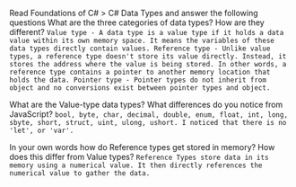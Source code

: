 Read Foundations of C# > C# Data Types and answer the following questions
What are the three categories of data types? How are they different?
``
Value type
    - A data type is a value type if it holds a data value within its own memory space. It means the variables of these data types directly contain values.
Reference type
    - Unlike value types, a reference type doesn't store its value directly. Instead, it stores the address where the value is being stored. In other words, a reference type contains a pointer to another memory location that holds the data.
Pointer type
    - Pointer types do not inherit from object and no conversions exist between pointer types and object.
`` 


What are the Value-type data types? What differences do you notice from JavaScript?
``
bool, byte, char, decimal, double, enum, float, int, long, sbyte, short, struct, uint, ulong, ushort.
I noticed that there is no 'let', or 'var'. 
``


In your own words how do Reference types get stored in memory? How does this differ from Value types?
``
Reference Types store data in its memory using a numerical value. It then directly references the numerical value to gather the data.
``